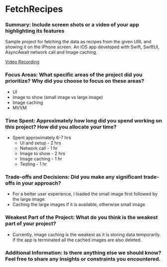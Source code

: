# FetchRecipes

### Summary: Include screen shots or a video of your app highlighting its features
Sample project for fetching the data as recipes from the given URL and showing it on the iPhone screen.
An iOS app developed with Swift, SwiftUI, AsyncAwait network call and Image caching.

[Video Recording](https://drive.google.com/file/d/1JnsCnW9Gd6CTqgR0c9J5DWqVxEbuTKm6/view?usp=sharing)

### Focus Areas: What specific areas of the project did you prioritize? Why did you choose to focus on these areas?
- UI
- Image to show (small image vs large image)
- Image caching
- MVVM

### Time Spent: Approximately how long did you spend working on this project? How did you allocate your time?
- Spent approximately 6-7 hrs
  - UI and setup - 2 hrs
  - Network call - 1 hr
  - Image to show - 2 hrs
  - Image caching - 1 hr
  - Testing - 1 hr

### Trade-offs and Decisions: Did you make any significant trade-offs in your approach?
- For a better user experience, I loaded the small image first followed by the large image.
- Caching the large images if it is available, otherwise small image

### Weakest Part of the Project: What do you think is the weakest part of your project?
- Currently, image caching is the weakest as it is storing data temporarily. If the app is terminated all the cached images are also deleted.

### Additional Information: Is there anything else we should know? Feel free to share any insights or constraints you encountered.
